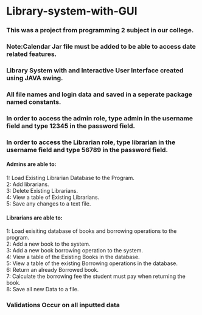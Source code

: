 # Library-system-with-GUI
### This was a project from programming 2 subject in our college.<br>
### Note:Calendar Jar file must be added to be able to access date related features.<br>
### Library System with and Interactive User Interface created using JAVA swing.<br>
### All file names and login data and saved in a seperate package named constants.<br>
### In order to access the admin role, type admin in the username field and type 12345 in the password field.<br>
### In order to access the Librarian role, type librarian in the username field and type 56789 in the password field.<br>
#### Admins are able to:<br>
1: Load Existing Librarian Database to the Program.<br>
2: Add librarians.<br>
3: Delete Existing Librarians.<br>
4: View a table of Existing Librarians.<br>
5: Save any changes to a text file.<br>
#### Librarians are able to:<br>
1: Load exisiting database of books and borrowing operations to the program.<br>
2: Add a new book to the system.<br>
3: Add a new book borrowing operation to the system.<br>
4: View a table of the Existing Books in the database.<br>
5: View a table of the existing Borrowing operations in the database.<br>
6: Return an already Borrowed book.<br>
7: Calculate the borrowing fee the student must pay when returning the book.<br>
8: Save all new Data to a file.<br>
### Validations Occur on all inputted data
